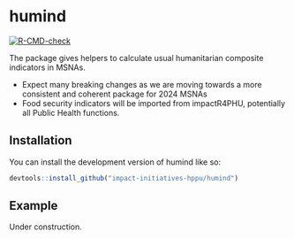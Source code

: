 
<!-- README.md is generated from README.Rmd. Please edit that file -->

# humind

<!-- badges: start -->

[![R-CMD-check](https://github.com/impact-initiatives-hppu/humind/actions/workflows/R-CMD-check.yaml/badge.svg)](https://github.com/impact-initiatives-hppu/humind/actions/workflows/R-CMD-check.yaml)
<!-- badges: end -->

The package gives helpers to calculate usual humanitarian composite
indicators in MSNAs.

- Expect many breaking changes as we are moving towards a more
  consistent and coherent package for 2024 MSNAs
- Food security indicators will be imported from impactR4PHU,
  potentially all Public Health functions.

## Installation

You can install the development version of humind like so:

``` r
devtools::install_github("impact-initiatives-hppu/humind")
```

## Example

Under construction.
